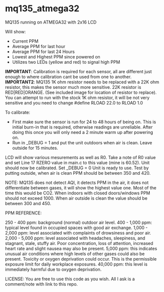 # mq135_atmega32
MQ135 running on ATMEGA32 with 2x16 LCD

Will show: 
 * Current PPM
 * Average PPM for last hour
 * Average PPM for last 24 Hours
 * Lowest and Highest PPM since powered on
 * Utilizes two LEDs (yellow and red) to signal high PPM

**IMPORTANT**: Calibration is required for each sensor, all are different just enough to where calibration cant be used from one to another.
**IMPORTANT2**: MQ135 1K ohm resistor needs to be replaced with a 22K ohm resistor, this makes the sensor much more sensitive. 22K resistor is RED|RED|ORANGE. (See included image for location of resistor to replace). You can attempt to run with the stock 1K ohm resistor, it will be not very sensitive and you need to change #define RLOAD 22.0 to RLOAD 1.0

To calibrate:

 - First make sure the sensor is run for 24 to 48 hours of being on. This is initial burn-in that is required, otherwise readings are unreliable. After doing this once you will only need a 2 minute warm up after powering on.
 - Run in _DEBUG = 1 and put the unit outdoors when air is clean. Leave outside for 15 minutes.

LCD will show various mesurements as well as R0. Take a note of R0 value and set Line 17 RZERO value in main.c to this value (mine is 60.52). Unit should now be calibrated.
Set _DEBUG = 0
Unit is ready to use. Test by putting outside, when air is clean PPM should be between 350 and 420.

NOTE: MQ135 does not detect AQI, it detects PPM in the air, it does not differentiate between gases, it will show the highest value one. Most of the time this would be CO2.
When indoors with closed doors/windows PPM should not exceed 1000. When air outside is clean the value should be between 300 and 450.

PPM REFERENCE:

250 - 400 ppm: background (normal) outdoor air level.
400 - 1,000 ppm: typical level found in occupied spaces with good air exchange.
1,000 - 2,000 ppm: level associated with complaints of drowsiness and poor air.
2,000 - 5,000 ppm: level associated with headaches, sleepiness, and stagnant, stale, stuffy air. Poor concentration, loss of attention, increased heart rate and slight nausea may also be present.
5,000 ppm: this indicates unusual air conditions where high levels of other gases could also be present. Toxicity or oxygen deprivation could occur. This is the permissible exposure limit for daily workplace exposures.
40,000 ppm: this level is immediately harmful due to oxygen deprivation.

LICENSE: You are free to use this code as you wish. All I ask is a comment/note with link to this repo.
